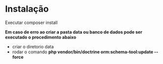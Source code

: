# Instalação
Executar composer install

**Em caso de erro ao criar a pasta data ou banco de dados pode ser executado o procedimento abaixo**

- criar o diretorio data
- rodar o comando **php vendor/bin/doctrine orm:schema-tool:update --force**


